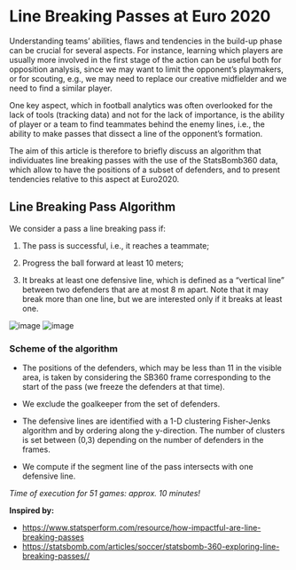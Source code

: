 # Line Breaking Passes at Euro 2020


Understanding teams’ abilities, flaws and tendencies in the build-up phase can be crucial for several aspects. 
For instance, learning which players are usually more involved in the first stage of the action can be useful both for opposition analysis, since we may want to limit the opponent’s playmakers, or for scouting,  e.g., we may need to replace our creative midfielder and we need to find a similar player.

One key aspect, which in football analytics was often overlooked for the lack of tools (tracking data) and not for the lack of importance, is the ability of player or a team to find teammates behind the enemy lines,  i.e., the ability to make passes that dissect a line of the opponent’s formation. 

The aim of this article is therefore to briefly discuss an algorithm that individuates line breaking passes with the use of the StatsBomb360 data, which allow to have the positions of a subset of defenders, and to present tendencies relative to this aspect at Euro2020. 

## Line Breaking Pass Algorithm 

 We consider a pass a line breaking pass if:

1) The pass is successful, i.e., it reaches a teammate; 

2) Progress the ball forward at least 10 meters; 

3) It breaks at least one defensive line, which is defined as  a “vertical line” between two defenders that are at most 8 m apart. Note that it may break more than one line, but we are interested only if it breaks at least one. 


![image](https://user-images.githubusercontent.com/92165441/190650829-42c339e4-1545-4c13-bd13-2b311e8d965b.png)
![image](https://user-images.githubusercontent.com/92165441/190650862-e4e6e676-4ccc-43a0-afe5-4533ae09fb0f.png)


### Scheme of the algorithm

- The positions of the defenders, which may be less than 11 in the visible area, is taken by considering the SB360 frame corresponding to the start of the pass (we freeze the defenders at that time). 

- We exclude the goalkeeper from the set of defenders.

- The defensive lines are identified with a 1-D clustering Fisher-Jenks algorithm and by ordering along the y-direction. The number of clusters is set between (0,3) depending on the number of defenders in the frames. 

- We compute if the segment line of the pass intersects with one defensive line. 

*Time of execution for 51 games: approx. 10 minutes!*

**Inspired by:** 
- https://www.statsperform.com/resource/how-impactful-are-line-breaking-passes
- https://statsbomb.com/articles/soccer/statsbomb-360-exploring-line-breaking-passes//
